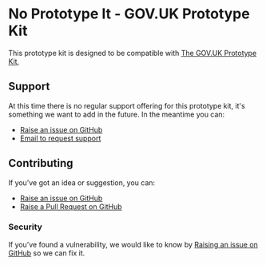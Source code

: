 # No Prototype It - GOV.UK Prototype Kit

This prototype kit is designed to be compatible with [The GOV.UK Prototype Kit](https://prototype-kit.service.gov.uk/docs), 

## Support

At this time there is no regular support offering for this prototype kit, it's something
we want to add in the future.  In the meantime you can:

 - [Raise an issue on GitHub](https://github.com/nowprototypeit/nowprototypeit/issues)
 - [Email to request support](mailto:natalie@nataliecarey.uk)

## Contributing

If you’ve got an idea or suggestion, you can:

- [Raise an issue on GitHub](https://github.com/nowprototypeit/nowprototypeit/issues)
- [Raise a Pull Request on GitHub](https://github.com/nowprototypeit/nowprototypeit/pulls)

### Security

If you’ve found a vulnerability, we would like to know by [Raising an issue on GitHub](https://github.com/nowprototypeit/nowprototypeit/issues) so we can fix it.
